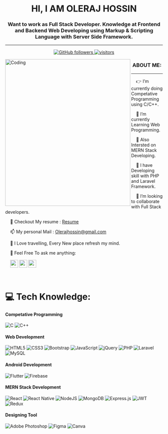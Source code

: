 <h1 align="center">HI, I AM OLERAJ HOSSIN</h1>
<h3 align="center">Want to work as Full Stack Developer. Knowledge at Frontend and Backend Web Developing using Markup & Scripting Language with Server Side Framework.</h3><hr>
<p align="center">
  <a href="https://github.com/oleraj09?tab=followers">
    <img alt="GitHub followers" src="https://img.shields.io/github/followers/oleraj09?color=green&logo=github">
  </a>
  <a href="https://github.com/oleraj09/">
    <img src="https://komarev.com/ghpvc/?username=oleraj09" alt="visitors" />
  </a>

</p>
<img align="left" alt="Coding" width="400" height="470" src="https://cdn.dribbble.com/users/1162077/screenshots/5403918/focus-animation.gif">

   <h3 align="center">ABOUT ME: </h3><hr>
   <p align="left">
  
   &nbsp; &nbsp; 👉 I’m currently doing Competative Programming using C/C++.
  
   &nbsp; &nbsp; 💞️ I’m currently Learning Web Programming.

   &nbsp; &nbsp; 🌱 Also Intersted on MERN Stack Developing.
  
   &nbsp; &nbsp; 💬 I have Developing skill with PHP and Laravel Framework.
  
   &nbsp; &nbsp; 👯 I’m looking to collaborate with Full Stack developers.
   
   &nbsp; &nbsp; 👯 Checkout My resume : [Resume](https://github.com/Oleraj09/Oleraj09/blob/master/Oleraj.pdf)
         
   &nbsp; &nbsp; 📫 My personal Mail   : Olerajhossin@gmail.com
         
   &nbsp; &nbsp; 🔭 I Love travelling, Every New place refresh my mind.
  
   &nbsp; &nbsp; 💬 Feel Free To ask me anything: 
   
  &nbsp; &nbsp;   <a href="https://www.linkedin.com/in/oleraj-hossin-2b8b5a19a">
  <img src="https://img.shields.io/badge/linkedin-%230077B5.svg?&style=for-the-badge&logo=linkedin&logoColor=white" height=25></a> 
  <a href="https://www.facebook.com/oleraj.hossin">
  <img src="https://img.shields.io/badge/Facebook-1877F2?style=for-the-badge&logo=facebook&logoColor=white" height=25></a>
  <a href="https://twitter.com/mondoloz">
  <img src="https://img.shields.io/badge/twitter-%231DA1F2.svg?&style=for-the-badge&logo=twitter&logoColor=white" height=25></a> 
  </p>
   
<br>

# 💻 Tech Knowledge:
<h4 align="left">Competative Programming</h4>

![C](https://img.shields.io/badge/c-%2300599C.svg?style=for-the-badge&logo=c&logoColor=white) 
![C++](https://img.shields.io/badge/c++-%2300599C.svg?style=for-the-badge&logo=c%2B%2B&logoColor=white) 
<br>
<h4 align="left">Web Development</h4>

![HTML5](https://img.shields.io/badge/html5-%23E34F26.svg?style=for-the-badge&logo=html5&logoColor=white) 
![CSS3](https://img.shields.io/badge/css3-%231572B6.svg?style=for-the-badge&logo=css3&logoColor=white) 
![Bootstrap](https://img.shields.io/badge/bootstrap-%23563D7C.svg?style=for-the-badge&logo=bootstrap&logoColor=white) 
![JavaScript](https://img.shields.io/badge/javascript-%23323330.svg?style=for-the-badge&logo=javascript&logoColor=%23F7DF1E) 
![jQuery](https://img.shields.io/badge/jquery-%230769AD.svg?style=for-the-badge&logo=jquery&logoColor=white)
![PHP](https://img.shields.io/badge/php-%23777BB4.svg?style=for-the-badge&logo=php&logoColor=white) 
![Laravel](https://img.shields.io/badge/laravel-%23FF2D20.svg?style=for-the-badge&logo=laravel&logoColor=white) 
![MySQL](https://img.shields.io/badge/mysql-%2300f.svg?style=for-the-badge&logo=mysql&logoColor=white) 
<br>
<h4 align="left">Android Development</h4>

![Flutter](https://img.shields.io/badge/Flutter-%2302569B.svg?style=for-the-badge&logo=Flutter&logoColor=white) 
![Firebase](https://img.shields.io/badge/firebase-%23039BE5.svg?style=for-the-badge&logo=firebase) 
<br>

<h4 align="left">MERN Stack Development</h4>

![React](https://img.shields.io/badge/react-%2320232a.svg?style=for-the-badge&logo=react&logoColor=%2361DAFB) 
![React Native](https://img.shields.io/badge/react_native-%2320232a.svg?style=for-the-badge&logo=react&logoColor=%2361DAFB) 
![NodeJS](https://img.shields.io/badge/node.js-6DA55F?style=for-the-badge&logo=node.js&logoColor=white) 
![MongoDB](https://img.shields.io/badge/MongoDB-%234ea94b.svg?style=for-the-badge&logo=mongodb&logoColor=white) 
![Express.js](https://img.shields.io/badge/express.js-%23404d59.svg?style=for-the-badge&logo=express&logoColor=%2361DAFB)
![JWT](https://img.shields.io/badge/JWT-black?style=for-the-badge&logo=JSON%20web%20tokens) 
![Redux](https://img.shields.io/badge/redux-%23593d88.svg?style=for-the-badge&logo=redux&logoColor=white) 
<br>
<h4 align="left">Designing Tool</h4>

![Adobe Photoshop](https://img.shields.io/badge/adobephotoshop-%2331A8FF.svg?style=for-the-badge&logo=adobephotoshop&logoColor=white)
![Figma](https://img.shields.io/badge/figma-%23F24E1E.svg?style=for-the-badge&logo=figma&logoColor=white)
![Canva](https://img.shields.io/badge/Canva-%2300C4CC.svg?style=for-the-badge&logo=Canva&logoColor=white) 



